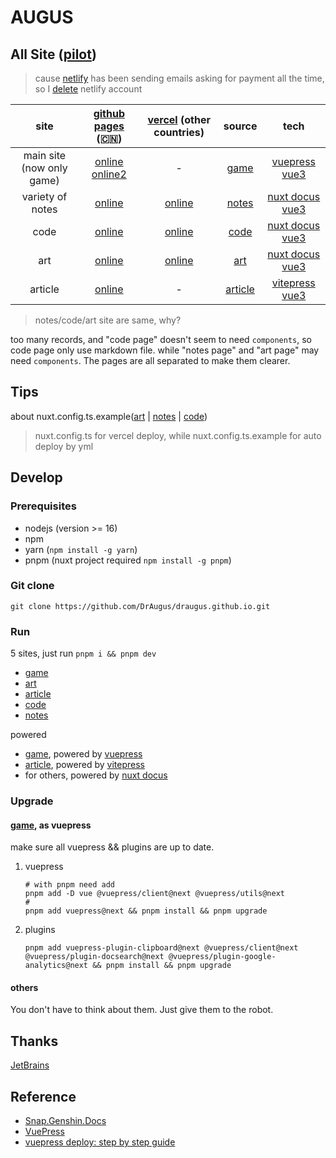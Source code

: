 # AUGUS

## All Site ([pilot][pilot])

> cause [netlify][netlify] has been sending emails asking for payment all the time, so I [delete](https://app.netlify.com/user/settings#danger-zone) netlify account

| site | [github pages][new-repo] (🇨🇳) | [vercel][vercel] (other countries) | source | tech|
| :--: |:--: |:--: | :--:| :--:|
| main site (now only game)|  [online][site0-1] [online2][site0-2] | - | [game](./game/) | [vuepress][vuepress] [vue3][vue]|
| variety of notes | [online][site1-1] | [online][site1-2] | [notes](./notes/) | [nuxt docus][docus] [vue3][vue] |
| code | [online][site2-1] | [online][site2-2] | [code](./code/) | [nuxt docus][docus] [vue3][vue] |
| art | [online][site3-1] | [online][site3-2] | [art](./art/) | [nuxt docus][docus] [vue3][vue] |
| article | [online][site4-1] | - | [article](./article/) | [vitepress][vitepress] [vue3][vue] |

> notes/code/art site are same, why?

too many records, and "code page" doesn't seem to need `components`, so code page only use markdown file. while "notes page" and "art page" may need `components`. The pages are all separated to make them clearer.

## Tips

about nuxt.config.ts.example([art](./art/nuxt.config.ts.example) | [notes](./notes/nuxt.config.ts.example) | [code](./code/nuxt.config.ts.example))
> nuxt.config.ts for vercel deploy, while nuxt.config.ts.example for auto deploy by yml

## Develop

### Prerequisites

- nodejs (version >= 16)
- npm
- yarn (`npm install -g yarn`)
- pnpm (nuxt project required `npm install -g pnpm`)

### Git clone

```git
git clone https://github.com/DrAugus/draugus.github.io.git
```

### Run

5 sites, just run `pnpm i && pnpm dev`

- [game](./game/)
- [art](./art/)
- [article](./article/)
- [code](./code/)
- [notes](./notes/)

powered

- [game](./game), powered by [vuepress][vuepress]  
- [article](./article/), powered by [vitepress][vitepress]  
- for others, powered by [nuxt docus][docus]

### Upgrade

#### [game](./game), as vuepress

make sure all vuepress && plugins are up to date.

1. vuepress

    ```shell
    # with pnpm need add 
    pnpm add -D vue @vuepress/client@next @vuepress/utils@next
    # 
    pnpm add vuepress@next && pnpm install && pnpm upgrade
    ```

2. plugins

    ```shell
    pnpm add vuepress-plugin-clipboard@next @vuepress/client@next @vuepress/plugin-docsearch@next @vuepress/plugin-google-analytics@next && pnpm install && pnpm upgrade
    ```

#### others

You don't have to think about them. Just give them to the robot.

## Thanks

[JetBrains](https://www.jetbrains.com/zh-cn/community/opensource/#support)

## Reference

- [Snap.Genshin.Docs](https://github.com/DGP-Studio/Snap.Genshin.Docs)
- [VuePress](https://vuepress.vuejs.org/guide/deploy.html#github-pages)
- [vuepress deploy: step by step guide](https://github.com/marketplace/actions/vuepress-deploy#step-by-step-guide)

[pilot]:https://augusmeow.github.io/
[site0-1]: https://draugus.github.io/
[site0-2]: https://augusmeow.github.io/game/
[site1-1]: https://augusmeow.github.io/notes/
[site1-2]: https://augus-notes.vercel.app/
[site2-1]: https://augusmeow.github.io/code/
[site2-2]: https://augus-code.vercel.app/
[site3-1]: https://augusmeow.github.io/art/
[site3-2]: https://augus-art.vercel.app/
[site4-1]: https://augusmeow.github.io/article/
[netlify]: https://netlify.com/
[vercel]: https://vercel.com/
[docus]: https://docus.dev
[vue]: https://vuejs.org
[vuepress]: https://v2.vuepress.vuejs.org
[vitepress]: https://vitepress.vuejs.org/
[new-repo]: https://github.com/augusmeow/
